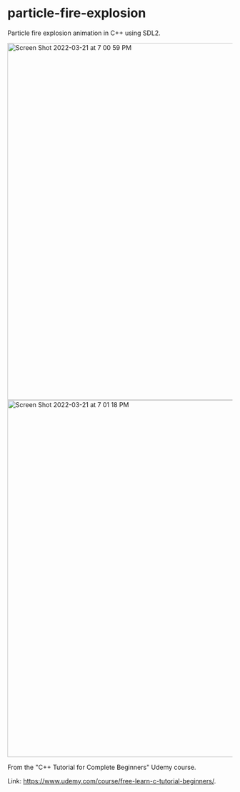 # particle-fire-explosion
Particle fire explosion animation in C++ using SDL2.

<img width="800" alt="Screen Shot 2022-03-21 at 7 00 59 PM" src="https://user-images.githubusercontent.com/62244020/159324817-49d858ab-6579-4db3-8e1e-b7ebdbe310e5.png">
<img width="800" alt="Screen Shot 2022-03-21 at 7 01 18 PM" src="https://user-images.githubusercontent.com/62244020/159324979-6899f716-8d35-49f0-a63f-2433e07db67b.png">

From the "C++ Tutorial for Complete Beginners" Udemy course.

Link: https://www.udemy.com/course/free-learn-c-tutorial-beginners/.
